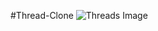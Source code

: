 
#T h r e a d - C l o n e 
 
 ![Threads Image]([http://url/to/img.png?raw=true](https://blog.hootsuite.com/wp-content/uploads/2023/08/word-image-425732-1-620x400.png)https://blog.hootsuite.com/wp-content/uploads/2023/08/word-image-425732-1-620x400.png)

